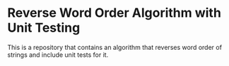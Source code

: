 # Reverse Word Order Algorithm with Unit Testing

This is a repository that contains an algorithm that reverses word order of strings and include unit tests for it.
